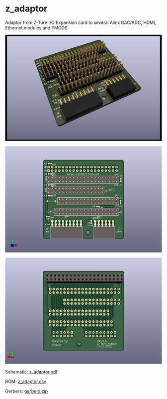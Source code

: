 # z_adaptor
Adaptor from Z-Turn I/O Expansion card to several Alinx DAC/ADC, HDMI, Ethernet modules and PMODS


![alt text](z_adaptor_3d.png)

![alt text](z_adaptor_top.png)

![alt text](z_adaptor_bot.png)

Schematic:
[z_adaptor.pdf](z_adaptor.pdf)

BOM:
[z_adaptor.csv](z_adaptor.csv)

Gerbers:
[gerbers.zip](https://github.com/s59mz/kicad-z_adaptor/raw/main/gerbers.zip)
